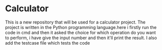 # Calculator
This is a new repository that will be used for a calculator project. The project is written in the Python programming language.here i firstly run the code in cmd and then it asked the choice for which operation do you want to perform, i have give the input number and then it'll print the result. I also add the testcase file which tests the code 
